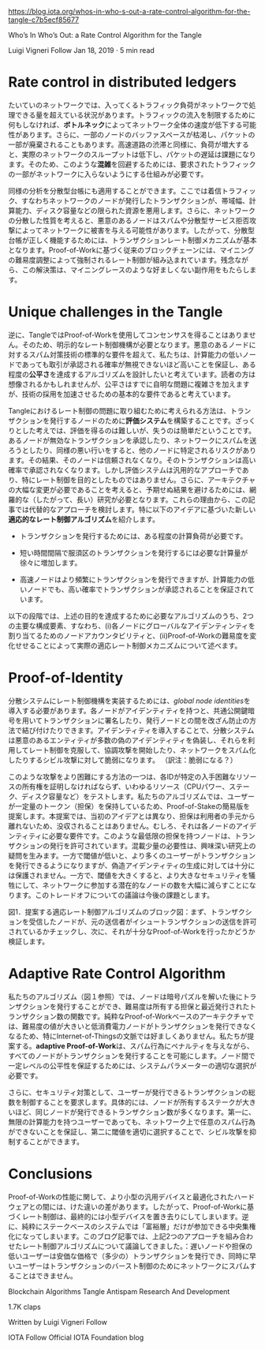 https://blog.iota.org/whos-in-who-s-out-a-rate-control-algorithm-for-the-tangle-c7b5ecf85677



Who’s In Who’s Out: a Rate Control Algorithm for the Tangle

Luigi Vigneri
Follow
Jan 18, 2019 · 5 min read

# Rate control in distributed ledgers

<!--
In most networks, there are circumstances where the incoming traffic load is larger than what the network can handle. If nothing is done to restrict the entrance of traffic, **bottlenecks** can slow down the entire network. Additionally, the buffer space at some nodes may be exhausted, leading to discarding some of the packets. Similar to a highway traffic jam, as the offered load increases, the actual network throughput decreases while packet delay becomes excessive. Therefore a mechanism to prevent some of the offered traffic from entering the network is necessary in order to avoid this type of **congestion**.
-->
たいていのネットワークでは、入ってくるトラフィック負荷がネットワークで処理できる量を超えている状況があります。トラフィックの流入を制限するために何もしなければ、**ボトルネック**によってネットワーク全体の速度が低下する可能性があります。さらに、一部のノードのバッファスペースが枯渇し、パケットの一部が廃棄されることもあります。高速道路の渋滞と同様に、負荷が増大すると、実際のネットワークのスループットは低下し、パケットの遅延は課題になります。そのため、このような**混雑**を回避するためには、要求されたトラフィックの一部がネットワークに入らないようにする仕組みが必要です。

<!--
A similar analysis can be applied to distributed ledgers, where the incoming traffic, i.e., transactions issued by the nodes of the network, exploits limited resources such as bandwidth, computational power, or disk space. Additionally, given the distributed nature of the network, malicious nodes may harm it through spam or distributed denial-of-service attacks. Hence, a transaction rate control mechanism is fundamental for distributed ledgers to function correctly. Traditional blockchains based on Proof-of-Work come with a built-in rate limitation enforced by the mining difficulty adjustment. Unfortunately, this solution leads to undesirable side effects such as mining races.
-->
同様の分析を分散型台帳にも適用することができます。ここでは着信トラフィック、すなわちネットワークのノードが発行したトランザクションが、帯域幅、計算能力、ディスク容量などの限られた資源を悪用します。さらに、ネットワークの分散した性質を考えると、悪意のあるノードはスパムや分散型サービス拒否攻撃によってネットワークに被害を与える可能性があります。したがって、分散型台帳が正しく機能するためには、トランザクションレート制御メカニズムが基本となります。Proof-of-Workに基づく従来のブロックチェーンには、マイニングの難易度調整によって強制されるレート制御が組み込まれています。残念ながら、この解決策は、マイニングレースのような好ましくない副作用をもたらします。

# Unique challenges in the Tangle

<!--
Conversely, the Tangle does not use Proof-of-Work to reach consensus. Hence, an explicit rate control mechanism is necessary. Beyond the standard requirement of anti-spam technique against malicious nodes, we want to design an algorithm that achieves a certain degree of **fairness** guaranteeing that nodes with low computational capabilities still have a non-negligible probability to have their transactions approved. As the reader may imagine, fairness adds complexity to an already non-trivial problem, but we believe it to be a fundamental requirement to speed up the technology adoption.
-->
逆に、TangleではProof-of-Workを使用してコンセンサスを得ることはありません。そのため、明示的なレート制御機構が必要となります。悪意のあるノードに対するスパム対策技術の標準的な要件を超えて、私たちは、計算能力の低いノードであっても取引が承認される確率が無視できないほど高いことを保証し、ある程度の**公平さ**を達成するアルゴリズムを設計したいと考えています。読者の方は想像されるかもしれませんが、公平さはすでに自明な問題に複雑さを加えますが、技術の採用を加速させるための基本的な要件であると考えています。

<!--
A possible way to tackle the rate control problem in the Tangle is to build a **reputation system** for the nodes that issue transactions. The rough idea is that reputation is hard to get, but easy to lose. When a node approves an invalid transaction, attempts to spam the network, or performs a similarly bad behavior, it risks being identified by other nodes. As a result, that node will be untrusted, and its transactions will not be approved with high probability. However, a reputation system is a general-purpose approach, hence not specifically targeted for rate control. Furthermore, given the substantial architectural changes needed, an exhaustive (and, therefore, long) study is required in order to avoid unexpected outcomes. For these reasons, in this post we investigate an alternative approach. In particular, we introduce a novel **adaptive rate control algorithm** based on the following ideas:
-->
Tangleにおけるレート制御の問題に取り組むために考えられる方法は、トランザクションを発行するノードのために**評価システム**を構築することです。ざっくりとした考えでは、評価を得るのは難しいが、失うのは簡単だということです。あるノードが無効なトランザクションを承認したり、ネットワークにスパムを送ろうとしたり、同様の悪い行いをすると、他のノードに特定されるリスクがあります。その結果、そのノードは信頼されなくなり。そのトランザクションは高い確率で承認されなくなります。しかし評価システムは汎用的なアプローチであり、特にレート制御を目的としたものではありません。さらに、アーキテクチャの大幅な変更が必要であることを考えると、予期せぬ結果を避けるためには、網羅的な（したがって、長い）研究が必要となります。これらの理由から、この記事では代替的なアプローチを検討します。特に以下のアイデアに基づいた新しい**適応的なレート制御アルゴリズム**を紹介します。

<!--
- some computational effort is required to issue a transaction;

- the computational effort needed to issue multiple transactions in a short time interval progressively increases;

- while fast nodes can issue more transactions more frequently, nodes with little computational power are still guaranteed that their transactions can be approved with high probability.
-->
- トランザクションを発行するためには、ある程度の計算負荷が必要です。

- 短い時間間隔で服須区のトランザクションを発行するには必要な計算量が徐々に増加します。

- 高速ノードはより頻繁にトランザクションを発行できますが、計算能力の低いノードでも、高い確率でトランザクションが承認されることを保証されています。

<!--
In the following paragraphs, we discuss the two main building blocks of the algorithm necessary to achieve the aforementioned objectives, i.e., (i) node accountability to assign a global identity to each node, and (ii) the actual adaptive rate control mechanism based on varying Proof-of-Work difficulty.
-->
以下の段階では、上述の目的を達成するために必要なアルゴリズムのうち、2つの主要な構成要素、すなわち、(i)各ノードにグローバルなアイデンティンティを割り当てるためのノードアカウンタビリティと、(ii)Proof-of-Workの難易度を変化せせることによって実際の適応レート制御メカニズムについて述べます。

# Proof-of-Identity

<!--
To implement a rate control mechanism in a distributed system, it is necessary to introduce **global node identities**. When each node has an identity, common public key cryptography can be used to sign a transaction and to link it to its issuing node in a tamper proof way. By introducing identities, a distributed system becomes vulnerable to Sybil attacks, where a malicious entity masquerades many counterfeit identities and uses them to overcome the rate control to launch a coordinated assault or spam the network.
-->
分散システムにレート制御機構を実装するためには、*global node identities*を導入する必要があります。各ノードがアイデンティティを持つと、共通公開鍵暗号を用いてトランザクションに署名したり、発行ノードとの間を改ざん防止の方法で結び付けたりできます。アイデンティティを導入することで、分散システムは悪意のあるエンティティが多数の偽のアイデンティティを偽装し、それらを利用してレート制御を克服して、協調攻撃を開始したり、ネットワークをスパム化したりするシビル攻撃に対して脆弱になります。
（訳注：脆弱になる？）

<!--
One way to make such an attack harder is the so-called resource (e.g., CPU power, stake, disk space) testing, where each identity has to prove the ownership of certain difficult-to-obtain resources. For our algorithm, since users store a certain amount of tokens (collateral), we propose a simplified version of Proof-of-Stake. Unlike the original idea, in our proposal collaterals do not leave the users’ possession and, thus, cannot be forfeited. Rather, they are a necessary requirement for each node identity. Any node with a minimum amount of such a collateral is allowed to issue transactions. The need for this minimum amount opens an interesting research question. On the one hand, a low threshold allows more users to issue transactions but it does not protect sufficiently against the creation of counterfeit identities. On the other hand, a large threshold would drastically reduce the number of potential nodes participating in the network at the cost of a larger security. We leave the discussion of this trade-off as a future work.
-->
このような攻撃をより困難にする方法の一つは、各IDが特定の入手困難なリソースの所有権を証明しなければならず、いわゆるリソース（CPUパワー、ステーク、ディスク容量など）をテストします。私たちのアルゴリズムでは、ユーザーが一定量のトークン（担保）を保持しているため、Proof-of-Stakeの簡易版を提案します。本提案では、当初のアイデアとは異なり、担保は利用者の手元から離れないため、没収されることはありません。むしろ、それは各ノードのアイデンティティに必要な要件です。このような最低限の担保を持つノードは、トランザクションの発行を許可されています。混載少量の必要性は、興味深い研究上の疑問を生みます。一方で閾値が低いと、より多くのユーザーがトランザクションを発行できるようになりますが、偽造アイデンティティの生成に対しては十分には保護されません。一方で、閾値を大きくすると、より大きなセキュリティを犠牲にして、ネットワークに参加する潜在的なノードの数を大幅に減らすことになります。このトレードオフについての議論は今後の課題とします。

<!--
Figure 1. Block diagram of the proposed adaptive rate control algorithm: first, a node receiving a transaction checks if the original sender is allowed to send issue transactions; then, it verifies whether it performed enough Proof-of-Work.
-->
図1．提案する適応レート制御アルゴリズムのブロック図：まず、トランザクションを受信したノードが、元の送信者がイシュートランザクションの送信を許可されているかチェックし、次に、それが十分なProof-of-Workを行ったかどうか検証します。

# Adaptive Rate Control Algorithm

<!--
In our algorithm (see Figure 1) a node can issue a transaction after solving a cryptographic puzzle, where the difficulty is a function of the collateral owned and of the number of transactions issued recently. In a pure Proof-of-Work-based architecture, a large value of the difficulty would prevent low-power nodes to issue transactions, which is not desirable especially in the context of Internet-of-Things; on the other hand, a small difficulty can easily lead to network congestion. Our proposed **adaptive Proof-of-Work** allows every node to issue transactions while penalizing spamming actions. A proper choice of the system parameters is required to guarantee a certain level of fairness between nodes.
-->
私たちのアルゴリズム（図１参照）では、ノードは暗号パズルを解いた後にトランザクションを発行することができ、難易度は所有する担保と最近発行されたトランザクション数の関数です。純粋なProof-of-Workベースのアーキテクチャでは、難易度の値が大きいと低消費電力ノードがトランザクションを発行できなくなるため、特にInternet-of-Thingsの文脈では好ましくありません。私たちが提案する。**adaptive Proof-of-Work**は、スパム行為にペナルティを与えながら、すべてのノードがトランザクションを発行することを可能にします。ノード間で一定レベルの公平性を保証するためには、システムパラメーターの適切な選択が必要です。

<!--
As an additional security measure, we require that the total number of transactions issued by a user is limited. Specifically, the larger the stake owned by a node, the higher the number of transactions the same node can issue. This threshold brings a twofold benefit: first, it ensures that even a user with infinite computational power cannot arbitrarily spam the network; second, a proper choice of the threshold can discourage Sybil attacks.
-->
さらに、セキュリティ対策として、ユーザーが発行できるトランザクションの総数を制御することを要求します。具体的には、ノードが所有するステークが大きいほど、同じノードが発行できるトランザクション数が多くなります。第一に、無限の計算能力を持つユーザーであっても、ネットワーク上で任意のスパム行為ができないことを保証し、第二に閾値を適切に選択することで、シビル攻撃を抑制することができます。

# Conclusions

<!--
The discrepancy between smaller general-purpose devices and optimized hardware with respect to the Proof-of-Work performance is in the order of magnitudes. Hence, any rate control based on Proof-of-Work would eventually leave smaller devices behind. Conversely, a purely stake-based system would lead to a centralization where only the “rich” parties can participate. In this blog post, we have discussed a rate control algorithm which combines the above two approaches: slow nodes or users with low collaterals can issue (a few) transactions at inexpensive prices, while at the same time faster users cannot spam the network due to a limitation on burst of transactions.
-->
Proof-of-Workの性能に関して、より小型の汎用デバイスと最適化されたハードウェアとの間には、けた違いの差があります。したがって、Proof-of-Workに基づくレート制御は、最終的には小型デバイスを置き去りにしてしまいます。逆に、純粋にステークベースのシステムでは「富裕層」だけが参加できる中央集権化になってしまいます。このブログ記事では、上記2つのアプローチを組み合わせたレート制御アルゴリズムについて議論してきました。：遅いノードや担保の低いユーザーは安価な価格で（多少の）トランザクションを発行でき、同時に早いユーザーはトランザクションのバースト制御のためにネットワークにスパムすることはできません。


Blockchain
Algorithms
Tangle
Antispam
Research And Development

1.7K claps






Written by
Luigi Vigneri
Follow



IOTA
Follow
Official IOTA Foundation blog